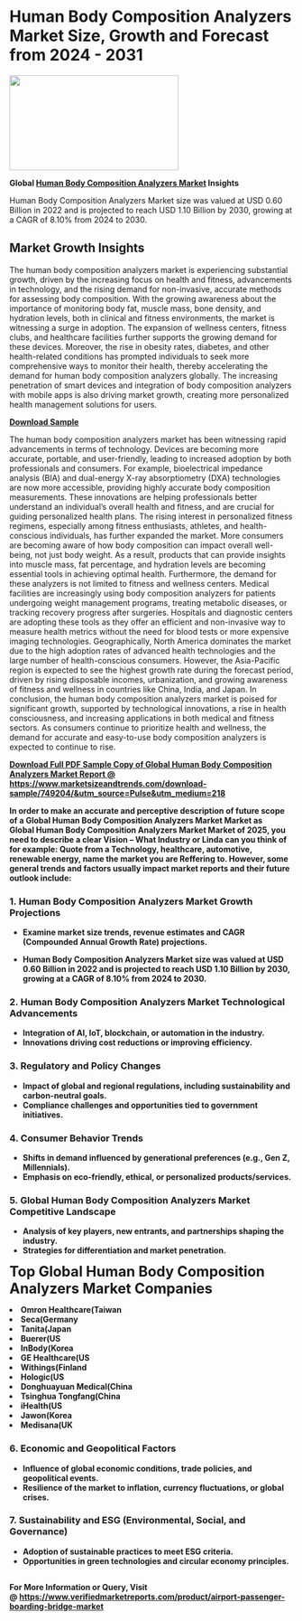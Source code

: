 <H1>Human Body Composition Analyzers Market Size, Growth and Forecast from 2024 - 2031</H1><img class="aligncenter size-medium wp-image-584254" src="https://thirdeyenews.in/wp-content/uploads/2024/09/Global-Market-Research-300x168.jpeg" alt="" width="300" height="168" /><p><strong>Global&nbsp;<a href="https://www.marketsizeandtrends.com/download-sample/749204/&amp;utm_source=Pulse&amp;utm_medium=218">Human Body Composition Analyzers Market</a> Insights</strong></p><p>Human Body Composition Analyzers Market size was valued at USD 0.60 Billion in 2022 and is projected to reach USD 1.10 Billion by 2030, growing at a CAGR of 8.10% from 2024 to 2030.</p><p><h2>Market Growth Insights</h2> <p>The human body composition analyzers market is experiencing substantial growth, driven by the increasing focus on health and fitness, advancements in technology, and the rising demand for non-invasive, accurate methods for assessing body composition. With the growing awareness about the importance of monitoring body fat, muscle mass, bone density, and hydration levels, both in clinical and fitness environments, the market is witnessing a surge in adoption. The expansion of wellness centers, fitness clubs, and healthcare facilities further supports the growing demand for these devices. Moreover, the rise in obesity rates, diabetes, and other health-related conditions has prompted individuals to seek more comprehensive ways to monitor their health, thereby accelerating the demand for human body composition analyzers globally. The increasing penetration of smart devices and integration of body composition analyzers with mobile apps is also driving market growth, creating more personalized health management solutions for users.</p> <p><strong><a href="#">Download Sample</a></strong></p> <p>The human body composition analyzers market has been witnessing rapid advancements in terms of technology. Devices are becoming more accurate, portable, and user-friendly, leading to increased adoption by both professionals and consumers. For example, bioelectrical impedance analysis (BIA) and dual-energy X-ray absorptiometry (DXA) technologies are now more accessible, providing highly accurate body composition measurements. These innovations are helping professionals better understand an individual’s overall health and fitness, and are crucial for guiding personalized health plans. The rising interest in personalized fitness regimens, especially among fitness enthusiasts, athletes, and health-conscious individuals, has further expanded the market. More consumers are becoming aware of how body composition can impact overall well-being, not just body weight. As a result, products that can provide insights into muscle mass, fat percentage, and hydration levels are becoming essential tools in achieving optimal health. Furthermore, the demand for these analyzers is not limited to fitness and wellness centers. Medical facilities are increasingly using body composition analyzers for patients undergoing weight management programs, treating metabolic diseases, or tracking recovery progress after surgeries. Hospitals and diagnostic centers are adopting these tools as they offer an efficient and non-invasive way to measure health metrics without the need for blood tests or more expensive imaging technologies. Geographically, North America dominates the market due to the high adoption rates of advanced health technologies and the large number of health-conscious consumers. However, the Asia-Pacific region is expected to see the highest growth rate during the forecast period, driven by rising disposable incomes, urbanization, and growing awareness of fitness and wellness in countries like China, India, and Japan. In conclusion, the human body composition analyzers market is poised for significant growth, supported by technological innovations, a rise in health consciousness, and increasing applications in both medical and fitness sectors. As consumers continue to prioritize health and wellness, the demand for accurate and easy-to-use body composition analyzers is expected to continue to rise. <p><strong><a href="#"></p><p><span class=""><strong>Download Full PDF Sample Copy of Global Human Body Composition Analyzers Market Report</strong> @ <a href="https://www.marketsizeandtrends.com/download-sample/749204/&amp;utm_source=Pulse&amp;utm_medium=218" target="_blank">https://www.marketsizeandtrends.com/download-sample/749204/&amp;utm_source=Pulse&amp;utm_medium=218</a></span></p><p>In order to make an accurate and perceptive description of future scope of a Global&nbsp;Human Body Composition Analyzers Market Market as Global&nbsp;Human Body Composition Analyzers Market Market of 2025, you need to describe a clear Vision &ndash; What Industry or Linda can you think of for example: Quote from a Technology, healthcare, automotive, renewable energy, name the market you are Reffering to. However, some general trends and factors usually impact market reports and their future outlook include:</p><h3>1.&nbsp;<strong>Human Body Composition Analyzers Market Growth Projections</strong></h3><ul><li>Examine market size trends, revenue estimates and CAGR (Compounded Annual Growth Rate) projections.</li><li><p>Human Body Composition Analyzers Market size was valued at USD 0.60 Billion in 2022 and is projected to reach USD 1.10 Billion by 2030, growing at a CAGR of 8.10% from 2024 to 2030.</p></li></ul><h3>2.&nbsp;<strong>Human Body Composition Analyzers Market Technological Advancements</strong></h3><ul><li>Integration of AI, IoT, blockchain, or automation in the industry.</li><li>Innovations driving cost reductions or improving efficiency.</li></ul><h3>3.&nbsp;<strong>Regulatory and Policy Changes</strong></h3><ul><li>Impact of global and regional regulations, including sustainability and carbon-neutral goals.</li><li>Compliance challenges and opportunities tied to government initiatives.</li></ul><h3>4.&nbsp;<strong>Consumer Behavior Trends</strong></h3><ul><li>Shifts in demand influenced by generational preferences (e.g., Gen Z, Millennials).</li><li>Emphasis on eco-friendly, ethical, or personalized products/services.</li></ul><h3>5.&nbsp;<strong>Global Human Body Composition Analyzers Market Competitive Landscape</strong></h3><ul><li>Analysis of key players, new entrants, and partnerships shaping the industry.</li><li>Strategies for differentiation and market penetration.</li></ul><p data-pm-slice="1 1 []"><span style="color: inherit; font-family: inherit; font-size: 25px;">Top Global Human Body Composition Analyzers Market Companies</span></p><div class="" data-test-id=""><p><li>Omron Healthcare(Taiwan </li><li> Seca(Germany </li><li> Tanita(Japan </li><li> Buerer(US </li><li> InBody(Korea </li><li> GE Healthcare(US </li><li> Withings(Finland </li><li> Hologic(US </li><li> Donghuayuan Medical(China </li><li> Tsinghua Tongfang(China </li><li> iHealth(US </li><li> Jawon(Korea </li><li> Medisana(UK </li></p></div><h3>6.&nbsp;<strong>Economic and Geopolitical Factors</strong></h3><ul><li>Influence of global economic conditions, trade policies, and geopolitical events.</li><li>Resilience of the market to inflation, currency fluctuations, or global crises.</li></ul><h3>7.&nbsp;<strong>Sustainability and ESG (Environmental, Social, and Governance)</strong></h3><ul><li>Adoption of sustainable practices to meet ESG criteria.</li><li>Opportunities in green technologies and circular economy principles.</li></ul><h2><strong style="font-size: 14px;">For More Information or Query, Visit @&nbsp;</strong><a style="background-color: #ffffff; font-size: 14px;" href="https://www.marketsizeandtrends.com/report/human-body-composition-analyzers-market/" target="_blank">https://www.verifiedmarketreports.com/product/airport-passenger-boarding-bridge-market</a></h2>
